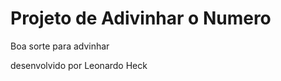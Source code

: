 <h1>Projeto de Adivinhar o Numero</h1>

<p>Boa sorte para advinhar</p>

<p>desenvolvido por Leonardo Heck</p>
